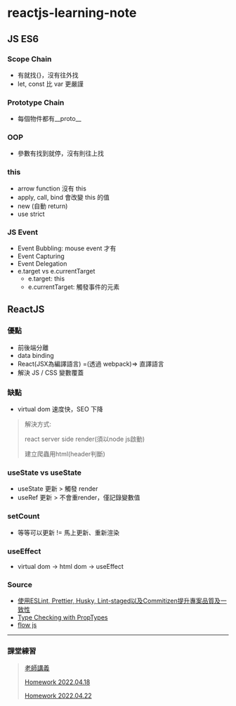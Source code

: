 # reactjs-learning-note

## JS ES6

### Scope Chain
+ 有就找{}，沒有往外找
+ let, const 比 var 更嚴謹

### Prototype Chain
+ 每個物件都有__proto__

### OOP
+ 參數有找到就停，沒有則往上找

### this
+ arrow function 沒有 this
+ apply, call, bind 會改變 this 的值
+ new (自動 return)
+ use strict

### JS Event
+ Event Bubbling: mouse event 才有
+ Event Capturing
+ Event Delegation
+ e.target vs e.currentTarget
  + e.target: this
  + e.currentTarget: 觸發事件的元素

## ReactJS

### 優點
+ 前後端分離
+ data binding
+ React(JSX為編譯語言) =(透過 webpack)=> 直譯語言
+ 解決 JS / CSS 變數覆蓋

### 缺點
+ virtual dom 速度快，SEO 下降
> 解決方式: 
> 
> react server side render(須以node js啟動)
> 
> 建立爬蟲用html(header判斷)

### useState vs useState
+ useState 更新 > 觸發 render
+ useRef   更新 > 不會重render，僅記錄變數值

### setCount
+ 等等可以更新 != 馬上更新、重新渲染

### useEffect
+ virtual dom -> html dom -> useEffect

### Source
+ [使用ESLint, Prettier, Husky, Lint-staged以及Commitizen提升專案品質及一致性](https://medium.com/@danielhu95/set-up-eslint-pipeline-zh-tw-990d7d9eb68e)
+ [Type Checking with PropTypes](https://zh-hant.reactjs.org/docs/typechecking-with-proptypes.html)
+ [flow js](https://flow.org/)

* * *
### 課堂練習
> [老師講義](https://reurl.cc/DvxXEN)
> 
> [Homework 2022.04.18](https://codesandbox.io/s/01-conditional-render-question-forked-gjnsrs)
> 
> [Homework 2022.04.22](https://codesandbox.io/s/02-countdown-question-forked-o8c2wl) 
